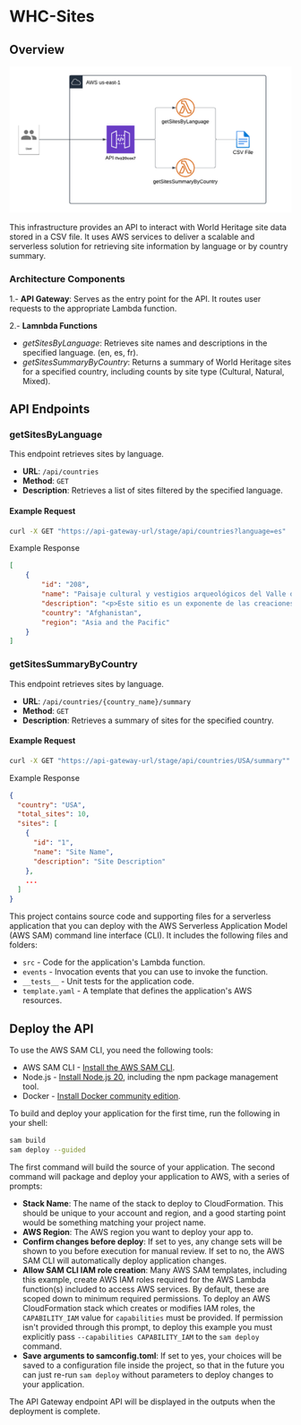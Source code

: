 # WHC-Sites

## Overview

![](./img/Infra.png)

This infrastructure provides an API to interact with World Heritage site data stored in a CSV file. It uses AWS services to deliver a scalable and serverless solution for retrieving site information by language or by country summary.

### Architecture Components

1.-  **API Gateway**: Serves as the entry point for the API. It routes user requests to the appropriate Lambda function.

2.-  **Lamnbda Functions**
  * *getSitesByLanguage*: Retrieves site names and descriptions in the specified language. (en, es, fr).
  * *getSitesSummaryByCountry*: Returns a summary of World Heritage sites for a specified country, including counts by site type (Cultural, Natural, Mixed).

## API Endpoints

### getSitesByLanguage
This endpoint retrieves sites by language.

- **URL**: `/api/countries`
- **Method**: `GET`
- **Description**: Retrieves a list of sites filtered by the specified language.

#### Example Request
```bash
curl -X GET "https://api-gateway-url/stage/api/countries?language=es"
````

Example Response
```json
[
    {
        "id": "208",
        "name": "Paisaje cultural y vestigios arqueológicos del Valle de Bamiyán",
        "description": "<p>Este sitio es un exponente de las creaciones artísticas y religiosas características de la antigua Bactriana entre el siglo I y el XIII, en las que confluyeron distintas influencias culturales que desembocaron en la afirmación de la escuela de arte búdico del Gandhara. El sitio comprende varios conjuntos monásticos y santuarios budistas, así como edificios fortificados de la época islámica. El valle fue escenario de la trágica destrucción de las dos monumentales estatuas de Buda en pie, perpetrada por los talibanes en marzo de 2001, que causó una honda conmoción en el mundo entero.</p>",
        "country": "Afghanistan",
        "region": "Asia and the Pacific"
    }
]
```

### getSitesSummaryByCountry
This endpoint retrieves sites by language.

- **URL**: `/api/countries/{country_name}/summary`
- **Method**: `GET`
- **Description**: Retrieves a summary of sites for the specified country.

#### Example Request
```bash
curl -X GET "https://api-gateway-url/stage/api/countries/USA/summary""
````

Example Response
```json
{
  "country": "USA",
  "total_sites": 10,
  "sites": [
    {
      "id": "1",
      "name": "Site Name",
      "description": "Site Description"
    },
    ...
  ]
}
```

This project contains source code and supporting files for a serverless application that you can deploy with the AWS Serverless Application Model (AWS SAM) command line interface (CLI). It includes the following files and folders:

- `src` - Code for the application's Lambda function.
- `events` - Invocation events that you can use to invoke the function.
- `__tests__` - Unit tests for the application code. 
- `template.yaml` - A template that defines the application's AWS resources.

## Deploy the API
To use the AWS SAM CLI, you need the following tools:

* AWS SAM CLI - [Install the AWS SAM CLI](https://docs.aws.amazon.com/serverless-application-model/latest/developerguide/serverless-sam-cli-install.html).
* Node.js - [Install Node.js 20](https://nodejs.org/en/), including the npm package management tool.
* Docker - [Install Docker community edition](https://hub.docker.com/search/?type=edition&offering=community).

To build and deploy your application for the first time, run the following in your shell:

```bash
sam build
sam deploy --guided
```

The first command will build the source of your application. The second command will package and deploy your application to AWS, with a series of prompts:

* **Stack Name**: The name of the stack to deploy to CloudFormation. This should be unique to your account and region, and a good starting point would be something matching your project name.
* **AWS Region**: The AWS region you want to deploy your app to.
* **Confirm changes before deploy**: If set to yes, any change sets will be shown to you before execution for manual review. If set to no, the AWS SAM CLI will automatically deploy application changes.
* **Allow SAM CLI IAM role creation**: Many AWS SAM templates, including this example, create AWS IAM roles required for the AWS Lambda function(s) included to access AWS services. By default, these are scoped down to minimum required permissions. To deploy an AWS CloudFormation stack which creates or modifies IAM roles, the `CAPABILITY_IAM` value for `capabilities` must be provided. If permission isn't provided through this prompt, to deploy this example you must explicitly pass `--capabilities CAPABILITY_IAM` to the `sam deploy` command.
* **Save arguments to samconfig.toml**: If set to yes, your choices will be saved to a configuration file inside the project, so that in the future you can just re-run `sam deploy` without parameters to deploy changes to your application.

The API Gateway endpoint API will be displayed in the outputs when the deployment is complete.